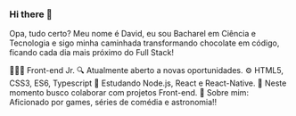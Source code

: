 ### Hi there 👋

<!--
**eduardozuppodev/eduardozuppodev** is a ✨ _special_ ✨ repository because its `README.md` (this file) appears on your GitHub profile.

Here are some ideas to get you started:

- 🔭 I’m currently working on ...
- 🌱 I’m currently learning ...
- 👯 I’m looking to collaborate on ...
- 🤔 I’m looking for help with ...
- 💬 Ask me about ...
- 📫 How to reach me: ...
- 😄 Pronouns: ...
- ⚡ Fun fact: ...
-->
Opa, tudo certo?
Meu nome é David, eu sou Bacharel em Ciência e Tecnologia e sigo minha caminhada transformando chocolate em código, ficando cada dia mais próximo do Full Stack!

👨🏻‍💻 Front-end Jr.
🔍 Atualmente aberto a novas oportunidades.
⚙️ HTML5, CSS3, ES6, Typescript
📰 Estudando Node.js, React e React-Native.
📡 Neste momento busco colaborar com projetos Front-end.
💬 Sobre mim: Aficionado por games, séries de comédia e astronomia!!
